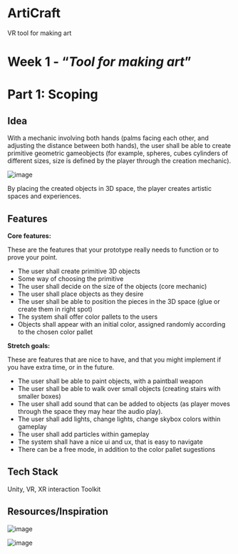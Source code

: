 # ArtiCraft
VR tool for making art

# Week 1 - “*********************************************Tool for making art*********************************************”

# Part 1: Scoping


## Idea

With a mechanic involving both hands (palms facing each other, and adjusting the distance between both hands), the user shall be able to create primitive geometric gameobjects (for example, spheres, cubes cylinders of different sizes, size is defined by the player through the creation mechanic). 

![image](https://user-images.githubusercontent.com/60520606/197388469-9d88a15c-814d-4209-b90b-fc7a1a593bc4.png)

By placing the created objects in 3D space, the player creates artistic spaces and experiences. 

## Features

**Core features:** 

These are the features that your prototype really needs to function or to prove your point.

- The user shall create primitive 3D objects
- Some way of choosing the primitive
- The user shall decide on the size of the objects (core mechanic)
- The user shall place objects as they desire
- The user shall be able to position the pieces in the 3D space (glue or create them in right spot)
- The system shall offer color pallets to the users
- Objects shall appear with an initial color, assigned randomly according to the chosen color pallet

**Stretch goals:** 

These are features that are nice to have, and that you might implement if you have extra time, or in the future.

- The user shall be able to paint objects, with a paintball weapon
- The user shall be able to walk over small objects (creating stairs with smaller boxes)
- The user shall add sound that can be added to objects (as player moves through the space they may hear the audio play).
- The user shall add lights, change lights, change skybox colors within gameplay
- The user shall add particles within gameplay
- The system shall have a nice ui and ux, that is easy to navigate
- There can be a free mode, in addition to the color pallet sugestions

## Tech Stack

Unity, VR, XR interaction Toolkit 

## Resources/Inspiration

![image](https://user-images.githubusercontent.com/60520606/197388541-ef1f8ce6-e578-40fc-b730-8e223ea50fa5.png)

![image](https://user-images.githubusercontent.com/60520606/197388547-4ac452e3-3265-4bde-a9cf-f618c4c436d4.png)

